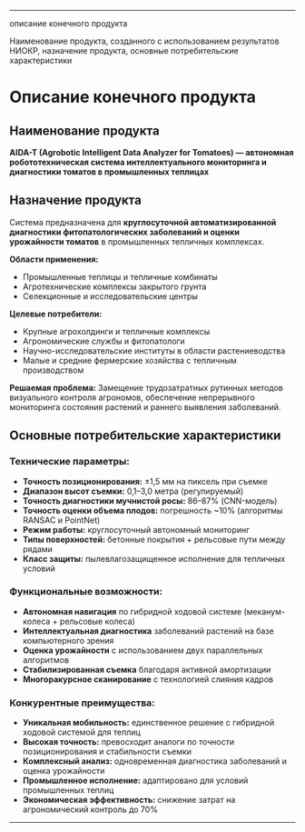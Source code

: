 
________________________________________________________________________________________________
описание конечного продукта

Наименование продукта, созданного с использованием результатов НИОКР, назначение продукта, основные потребительские характеристики

# Описание конечного продукта

## Наименование продукта
**AIDA-T (Agrobotic Intelligent Data Analyzer for Tomatoes) — автономная робототехническая система интеллектуального мониторинга и диагностики томатов в промышленных теплицах**

## Назначение продукта
Система предназначена для **круглосуточной автоматизированной диагностики фитопатологических заболеваний и оценки урожайности томатов** в промышленных тепличных комплексах. 

**Области применения:**
- Промышленные теплицы и тепличные комбинаты
- Агротехнические комплексы закрытого грунта
- Селекционные и исследовательские центры

**Целевые потребители:**
- Крупные агрохолдинги и тепличные комплексы
- Агрономические службы и фитопатологи
- Научно-исследовательские институты в области растениеводства
- Малые и средние фермерские хозяйства с тепличным производством

**Решаемая проблема:** Замещение трудозатратных рутинных методов визуального контроля агрономов, обеспечение непрерывного мониторинга состояния растений и раннего выявления заболеваний.

## Основные потребительские характеристики

### Технические параметры:
- **Точность позиционирования:** ±1,5 мм на пиксель при съемке
- **Диапазон высот съемки:** 0,1–3,0 метра (регулируемый)
- **Точность диагностики мучнистой росы:** 86–87% (CNN-модель)
- **Точность оценки объема плодов:** погрешность ~10% (алгоритмы RANSAC и PointNet)
- **Режим работы:** круглосуточный автономный мониторинг
- **Типы поверхностей:** бетонные покрытия + рельсовые пути между рядами
- **Класс защиты:** пылевлагозащищенное исполнение для тепличных условий

### Функциональные возможности:
- **Автономная навигация** по гибридной ходовой системе (меканум-колеса + рельсовые колеса)
- **Интеллектуальная диагностика** заболеваний растений на базе компьютерного зрения
- **Оценка урожайности** с использованием двух параллельных алгоритмов
- **Стабилизированная съемка** благодаря активной амортизации
- **Многоракурсное сканирование** с технологией слияния кадров

### Конкурентные преимущества:
- **Уникальная мобильность:** единственное решение с гибридной ходовой системой для теплиц
- **Высокая точность:** превосходит аналоги по точности позиционирования и стабильности съемки
- **Комплексный анализ:** одновременная диагностика заболеваний и оценка урожайности
- **Промышленное исполнение:** адаптировано для условий промышленных теплиц
- **Экономическая эффективность:** снижение затрат на агрономический контроль до 70%
________________________________________________________________________________________